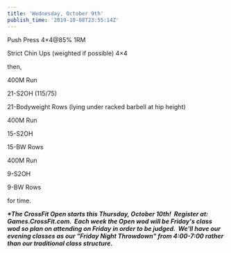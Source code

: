 ```yaml
---
title: 'Wednesday, October 9th'
publish_time: '2019-10-08T23:55:14Z'
---
```


Push Press 4×4\@85% 1RM

Strict Chin Ups (weighted if possible) 4×4

then,

400M Run

21-S2OH (115/75)

21-Bodyweight Rows (lying under racked barbell at hip height)

400M Run

15-S2OH

15-BW Rows

400M Run

9-S2OH

9-BW Rows

for time.

***\*The CrossFit Open starts this Thursday, October 10th!  Register at:
Games.CrossFit.com.  Each week the Open wod will be Friday's class wod
so plan on attending on Friday in order to be judged.  We'll have our
evening classes as our "Friday Night Throwdown" from 4:00-7:00 rather
than our traditional class structure.***
